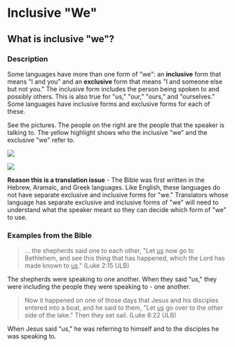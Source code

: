 # Inclusive "We" #

## What is inclusive "we"? ##



### Description

Some languages have more than one form of "we": an **inclusive** form that means "I and you" and an **exclusive** form that means "I and someone else but not you." The inclusive form includes the person being spoken to and possibly others. This is also true for "us," "our," "ours," and "ourselves." Some languages have inclusive forms and exclusive forms for each of these.

See the pictures. The people on the right are the people that the speaker is talking to. The yellow highlight shows who the inclusive "we" and the exclusive "we" refer to.

![](https://cdn.door43.org/ta/jpg/vocabulary/we_us_inclusive.jpg)

![](https://cdn.door43.org/ta/jpg/vocabulary/we_us_exclusive.jpg)

**Reason this is a translation issue** - The Bible was first written in the Hebrew, Aramaic, and Greek languages. Like English, these languages do not have separate exclusive and inclusive forms for "we." Translators whose language has separate exclusive and inclusive forms of "we" will need to understand what the speaker meant so they can decide which form of "we" to use.

### Examples from the Bible

>… the shepherds said one to each other, "Let <u>us</u> now go to Bethlehem, and see this thing that has happened, which the Lord has made known to <u>us</u>." (Luke 2:15 ULB)


The shepherds were speaking to one another. When they said "us," they were including the people they were speaking to - one another.

>Now it happened on one of those days that Jesus and his disciples entered into a boat, and he said to them, "Let <u>us</u> go over to the other side of the lake." Then they set sail. (Luke 8:22 ULB)

When Jesus said "us," he was referring to himself and to the disciples he was speaking to.

